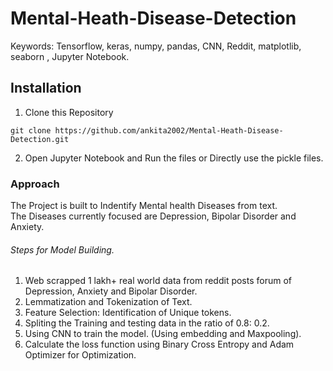 # Mental-Heath-Disease-Detection

Keywords: Tensorflow, keras, numpy, pandas, CNN, Reddit, matplotlib, seaborn , Jupyter Notebook.

## Installation
1. Clone this Repository
```
git clone https://github.com/ankita2002/Mental-Heath-Disease-Detection.git
```
2. Open Jupyter Notebook and Run the files or Directly use the pickle files.

### Approach
The Project is built to Indentify Mental health Diseases from text. <br>
The Diseases currently focused are Depression, Bipolar Disorder and Anxiety. 

###### Steps for Model Building.
1. Web scrapped 1 lakh+ real world data from reddit posts forum of Depression, Anxiety and Bipolar Disorder.
2. Lemmatization and Tokenization of Text.
3. Feature Selection: Identification of Unique tokens.
4. Spliting the Training and testing data in the ratio of 0.8: 0.2.
5. Using CNN to train the model. (Using embedding and Maxpooling).
6. Calculate the loss function using Binary Cross Entropy and Adam Optimizer for Optimization.

